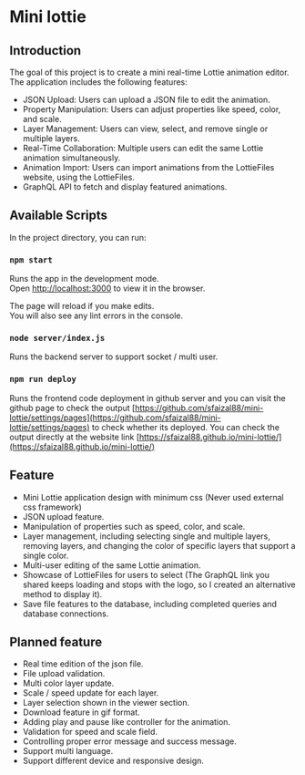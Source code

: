# Mini lottie

## Introduction

The goal of this project is to create a mini real-time Lottie animation editor. The application includes the following features:

- JSON Upload: Users can upload a JSON file to edit the animation.
- Property Manipulation: Users can adjust properties like speed, color, and scale.
- Layer Management: Users can view, select, and remove single or multiple layers.
- Real-Time Collaboration: Multiple users can edit the same Lottie animation simultaneously.
- Animation Import: Users can import animations from the LottieFiles website, using the LottieFiles.
- GraphQL API to fetch and display featured animations.

## Available Scripts

In the project directory, you can run:

### `npm start`

Runs the app in the development mode.\
Open [http://localhost:3000](http://localhost:3000) to view it in the browser.

The page will reload if you make edits.\
You will also see any lint errors in the console.

### `node server/index.js`

Runs the backend server to support socket / multi user.

### `npm run deploy`

Runs the frontend code deployment in github server and you can visit the github page to check the output [https://github.com/sfaizal88/mini-lottie/settings/pages](https://github.com/sfaizal88/mini-lottie/settings/pages) to check whether its deployed. You can check the output directly at the website link [https://sfaizal88.github.io/mini-lottie/](https://sfaizal88.github.io/mini-lottie/)

## Feature

- Mini Lottie application design with minimum css (Never used external css framework)
- JSON upload feature.
- Manipulation of properties such as speed, color, and scale.
- Layer management, including selecting single and multiple layers, removing layers, and changing the color of specific layers that support a single color.
- Multi-user editing of the same Lottie animation.
- Showcase of LottieFiles for users to select (The GraphQL link you shared keeps loading and stops with the logo, so I created an alternative method to display it).
- Save file features to the database, including completed queries and database connections.

## Planned feature

- Real time edition of the json file.
- File upload validation.
- Multi color layer update.
- Scale / speed update for each layer.
- Layer selection shown in the viewer section.
- Download feature in gif format.
- Adding play and pause like controller for the animation.
- Validation for speed and scale field.
- Controlling proper error message and success message.
- Support multi language.
- Support different device and responsive design.
